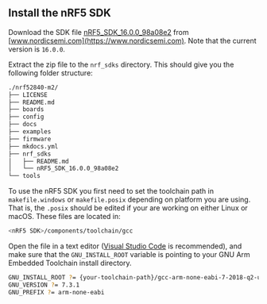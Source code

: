 ## Install the nRF5 SDK

Download the SDK file [nRF5_SDK_16.0.0_98a08e2](https://www.nordicsemi.com/Software-and-Tools/Software/nRF5-SDK/Download#infotabs) from [www.nordicsemi.com](https://www.nordicsemi.com). Note that the current version is `16.0.0`.

Extract the zip file to the `nrf_sdks` directory. This should give you the following folder structure:

``` sh
./nrf52840-m2/
├── LICENSE
├── README.md
├── boards
├── config
├── docs
├── examples
├── firmware
├── mkdocs.yml
├── nrf_sdks
│   ├── README.md
│   └── nRF5_SDK_16.0.0_98a08e2
└── tools
```

To use the nRF5 SDK you first need to set the toolchain path in `makefile.windows` or `makefile.posix` depending on platform you are using. That is, the `.posix` should be edited if your are working on either Linux or macOS. These files are located in:

``` sh
<nRF5 SDK>/components/toolchain/gcc
```

Open the file in a text editor ([Visual Studio Code](https://code.visualstudio.com/) is recommended), and make sure that the `GNU_INSTALL_ROOT` variable is pointing to your GNU Arm Embedded Toolchain install directory.

``` sh
GNU_INSTALL_ROOT ?= {your-toolchain-path}/gcc-arm-none-eabi-7-2018-q2-update/bin/
GNU_VERSION ?= 7.3.1
GNU_PREFIX ?= arm-none-eabi
```